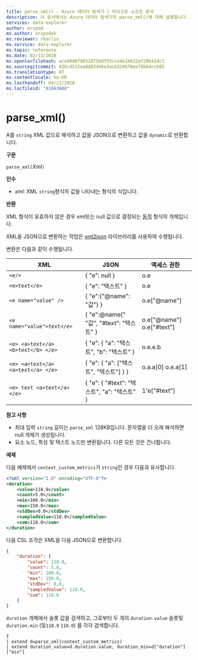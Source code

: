 ```yaml
---
title: parse_xml() - Azure 데이터 탐색기 | 마이크로 소프트 문서
description: 이 문서에서는 Azure 데이터 탐색기의 parse_xml()에 대해 설명합니다.
services: data-explorer
author: orspod
ms.author: orspodek
ms.reviewer: rkarlin
ms.service: data-explorer
ms.topic: reference
ms.date: 02/13/2020
ms.openlocfilehash: ace60d0f9652d75b0f55cce4b1b622af20b42dc1
ms.sourcegitcommit: 436cd515ea0d83d46e3ac6328670ee78b64ccb05
ms.translationtype: HT
ms.contentlocale: ko-KR
ms.lasthandoff: 04/21/2020
ms.locfileid: "81663688"
---
```

# <a name="parse_xml"></a>parse_xml()

A를 `string` XML 값으로 해석하고 값을 JSON으로 변환하고 값을 `dynamic`로 반환합니다.

**구문**

`parse_xml(`*Xml*`)`

**인수**

* *xml*: XML `string`형식의 값을 나타내는 형식의 식입니다.

**반환**

XML 형식이 유효하지 않은 경우 *xml*또는 null 값으로 결정되는 [동적](./scalar-data-types/dynamic.md) 형식의 개체입니다.

XML을 JSON으로 변환하는 작업은 [xml2json](https://github.com/Cheedoong/xml2json) 라이브러리를 사용하여 수행됩니다.

변환은 다음과 같이 수행됩니다.

XML                                |JSON                                            |액세스 권한
-----------------------------------|------------------------------------------------|--------------         
`<e/>`                             | { "e": null }                                  | o.e
`<e>text</e>`                      | { "e": "텍스트" }                                | o.e
`<e name="value" />`               | { "e":{"@name": "값"} }                     | o.e["@name"]
`<e name="value">text</e>`         | { "e":@name{" "값", "#text": "텍스트" } | o.e["@name"] o.e["#text"]
`<e> <a>text</a> <b>text</b> </e>` | { "e": { "a": "텍스트", "b": "텍스트" }          | o.e.e.b
`<e> <a>text</a> <a>text</a> </e>` | { "e": { "a": ["텍스트", "텍스트"] } }             | o.a.a[0] o.e.a[1]
`<e> text <a>text</a> </e>`        | { "e": { "#text": "텍스트", "a": "텍스트" }      | 1'e["#text"]

**참고 사항**

* 최대 입력 `string` 길이는 `parse_xml` 128KB입니다. 문자열을 더 오래 해석하면 null 개체가 생성됩니다. 
* 요소 노드, 특성 및 텍스트 노드만 변환됩니다. 다른 모든 것은 건너뜁니다.
 
**예제**

다음 예제에서 `context_custom_metrics`가 `string`인 경우 다음과 유사합니다.
<!--check this code formatting-->

```xml
<?xml version="1.0" encoding="UTF-8"?>
<duration>
    <value>118.0</value>
    <count>5.0</count>
    <min>100.0</min>
    <max>150.0</max>
    <stdDev>0.0</stdDev>
    <sampledValue>118.0</sampledValue>
    <sum>118.0</sum>
</duration>
```

다음 CSL 조각은 XML을 다음 JSON으로 변환합니다.

```json
{
    "duration": {
        "value": 118.0,
        "count": 5.0,
        "min": 100.0,
        "max": 150.0,
        "stdDev": 0.0,
        "sampledValue": 118.0,
        "sum": 118.0
    }
}
```

`duration` 개체에서 슬롯 값을 검색하고, 그로부터 두 개의 `duration.value` 슬롯및 `duration.min` (및`118.0` `110.0`) 를 각각 검색합니다.

```kusto
T
| extend d=parse_xml(context_custom_metrics) 
| extend duration_value=d.duration.value, duration_min=d["duration"]["min"]
```